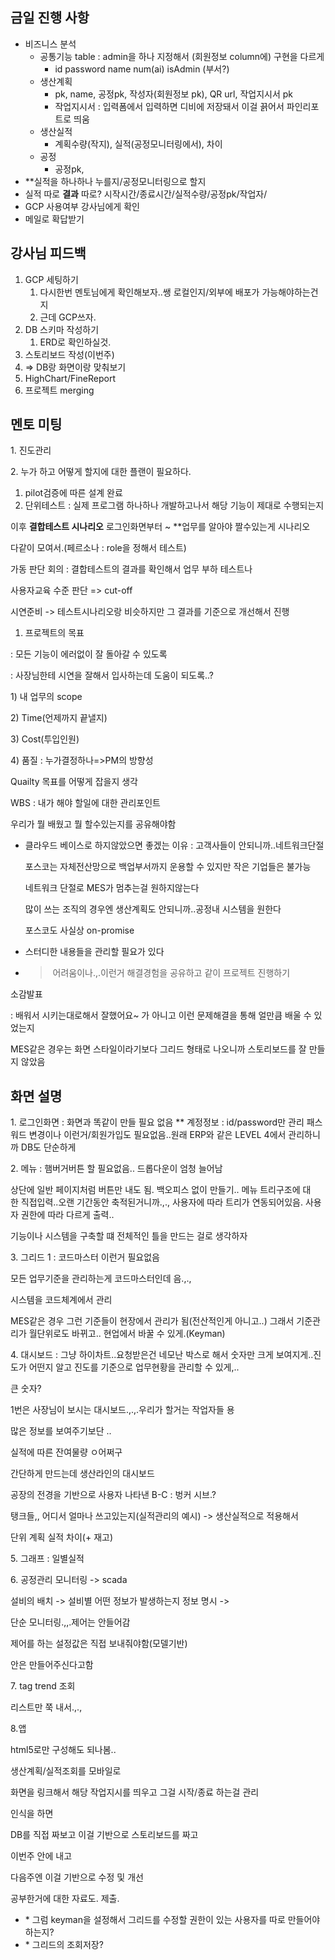 ## 금일 진행 사항

- 비즈니스 분석
    - 공통기능 table : admin을 하나 지정해서 (회원정보 column에) 구현을 다르게
        - id password name num(ai) isAdmin (부서?)
    - 생산계획
        - pk, name, 공정pk, 작성자(회원정보 pk), QR url, 작업지시서 pk
        - 작업지시서 : 입력폼에서 입력하면 디비에 저장돼서 이걸 끍어서 파인리포트로 띄움
    - 생산실적
        - 계획수량(작지), 실적(공정모니터링에서), 차이
    - 공정
        - 공정pk,
- **실적을 하나하나 누를지/공정모니터링으로 할지
- 실적 따로 **결과** 따로? 시작시간/종료시간/실적수량/공정pk/작업자/
- GCP 사용여부 강사님에게 확인
- 메일로 확답받기

## 강사님 피드백

1.  GCP 세팅하기
    1. 다시한번 멘토님에게 확인해보자..쌩 로컬인지/외부에 배포가 가능해야하는건지
    2. 근데 GCP쓰자.
2. DB 스키마 작성하기
    1. ERD로 확인하실것.
3. 스토리보드 작성(이번주)
4. ⇒ DB랑 화면이랑 맞춰보기
5. HighChart/FineReport
6. 프로젝트 merging

## 멘토 미팅

1. 진도관리

2. 누가 하고 어떻게 할지에 대한 플랜이 필요하다.

1. pilot검증에 따른 설계 완료
2. 단위테스트 : 실제 프로그램 하나하나 개발하고나서 해당 기능이 제대로 수행되는지

이후 **결합테스트 시나리오** 로그인화면부터 ~ **업무를 알아야 짤수있는게 시나리오

다같이 모여서.(페르소나 : role을 정해서 테스트)

가동 판단 회의 : 결합테스트의 결과를 확인해서 업무 부하 테스트나

사용자교육 수준 판단 => cut-off

시연준비 -> 테스트시나리오랑 비슷하지만 그 결과를 기준으로 개선해서 진행

1. 프로젝트의 목표

: 모든 기능이 에러없이 잘 돌아갈 수 있도록

: 사장님한테 시연을 잘해서 입사하는데 도움이 되도록..?

1) 내 업무의 scope

2) Time(언제까지 끝낼지)

3) Cost(투입인원)

4) 품질 : 누가결정하나=>PM의 방향성

Quailty 목표를 어떻게 잡을지 생각

WBS : 내가 해야 할일에 대한 관리포인트

우리가 뭘 배웠고 뭘 할수있는지를 공유해야함

- 클라우드 베이스로 하지않았으면 좋겠는 이유 : 고객사들이 안되니까..네트워크단절
    
    포스코는 자체전산망으로 백업부서까지 운용할 수 있지만 작은 기업들은 불가능
    
    네트워크 단절로 MES가 멈추는걸 원하지않는다
    
    많이 쓰는 조직의 경우엔 생산계획도 안되니까..공정내 시스템을 원한다
    
    포스코도 사실상 on-promise
    
- 스터디한 내용들을 관리할 필요가 있다
- > 어려움이나.,.이런거 해결경험을 공유하고 같이 프로젝트 진행하기

소감발표

: 배워서 시키는대로해서 잘했어요~ 가 아니고 이런 문제해결을 통해 얼만큼 배울 수 있었는지

MES같은 경우는 화면 스타일이라기보다 그리드 형태로 나오니까 스토리보드를 잘 만들지 않았음

## 화면 설명

1. 로그인화면 : 화면과 똑같이 만들 필요 없음 ** 계정정보 : id/password만 관리 패스워드 변경이나 이런거/회원가입도 필요없음..원래 ERP와 같은 LEVEL 4에서 관리하니까 DB도 단순하게

2. 메뉴 : 햄버거버튼 할 필요없음.. 드롭다운이 엄청 늘어남

상단에 일반 페이지처럼 버튼만 내도 됨. 백오피스 없이 만들기.. 메뉴 트리구조에 대한 직접입력..오랜 기간동안 축적된거니까.,., 사용자에 따라 트리가 연동되어있음. 사용자 권한에 따라 다르게 출력..

기능이나 시스템을 구축할 떄 전체적인 틀을 만드는 걸로 생각하자

3. 그리드 1 : 코드마스터 이런거 필요없음

모든 업무기준을 관리하는게 코드마스터인데 음.,.,

시스템을 코드체계에서 관리

MES같은 경우 그런 기준들이 현장에서 관리가 됨(전산적인게 아니고..) 그래서 기준관리가 월단위로도 바뀌고.. 현업에서 바꿀 수 있게.(Keyman)

4. 대시보드 : 그냥 하이차트..요청받은건 네모난 박스로 해서 숫자만 크게 보여지게..진도가 어떤지 알고 진도를 기준으로 업무현황을 관리할 수 있게,..

큰 숫자?

1번은 사장님이 보시는 대시보드.,.,.우리가 할거는 작업자들 용

많은 정보를 보여주기보단 ..

실적에 따른 잔여물량 ㅇ어쩌구

간단하게 만드는데 생산라인의 대시보드

공장의 전경을 기반으로 사용자 나타낸 B-C : 벙커 시브.?

탱크들,, 어디서 얼마나 쓰고있는지(실적관리의 예시) -> 생산실적으로 적용해서

단위 계획 실적 차이(+ 재고)

5. 그래프 : 일별실적

6. 공정관리 모니터링 -> scada

설비의 배치 -> 설비별 어떤 정보가 발생하는지 정보 명시 ->

단순 모니터링.,,.제어는 안들어감

제어를 하는 설정값은 직접 보내줘야함(모델기반)

안은 만들어주신다고함

7. tag trend 조회

리스트만 쭉 내서.,.,

8.앱

html5로만 구성해도 되나봄..

생산계획/실적조회를 모바일로

화면을 링크해서 해당 작업지시를 띄우고 그걸 시작/종료 하는걸 관리

인식을 하면

DB를 직접 짜보고 이걸 기반으로 스토리보드를 짜고

이번주 안에 내고

다음주엔 이걸 기반으로 수정 및 개선

공부한거에 대한 자료도. 제출.

- * 그럼 keyman을 설정해서 그리드를 수정할 권한이 있는 사용자를 따로 만들어야하는지?
- * 그리드의 조회저장?

